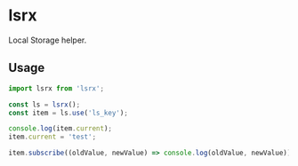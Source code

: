 # lsrx

Local Storage helper.

## Usage

```ts
import lsrx from 'lsrx';

const ls = lsrx();
const item = ls.use('ls_key');

console.log(item.current);
item.current = 'test';

item.subscribe((oldValue, newValue) => console.log(oldValue, newValue));
```
